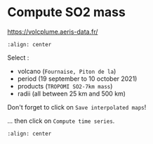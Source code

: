 # Compute SO2 mass

https://volcplume.aeris-data.fr/

```{image} content/piton_tropomi.jpg
:align: center
```

Select :
* volcano (`Fournaise, Piton de la`)
* period (19 september to 10 october 2021)
* products (`TROPOMI SO2-7km mass`)
* radii (all between 25 km and 500 km)

Don't forget to click on `Save interpolated maps`!

... then click on `Compute time series`.

```{image} content/piton_tropomi_annot.jpg
:align: center
```

